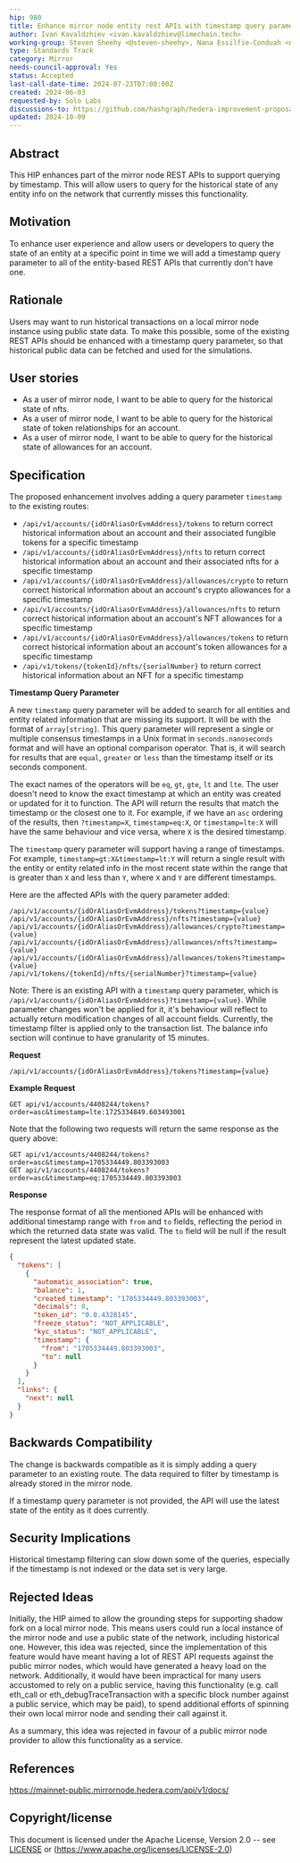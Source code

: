 ```yaml
---
hip: 980
title: Enhance mirror node entity rest APIs with timestamp query parameter
author: Ivan Kavaldzhiev <ivan.kavaldzhiev@limechain.tech>
working-group: Steven Sheehy <@steven-sheehy>, Nana Essilfie-Conduah <nana@swirldslabs.com>
type: Standards Track
category: Mirror
needs-council-approval: Yes
status: Accepted
last-call-date-time: 2024-07-23T07:00:00Z
created: 2024-06-03
requested-by: Solo Labs
discussions-to: https://github.com/hashgraph/hedera-improvement-proposal/discussions/981
updated: 2024-10-09
---
```


## Abstract

This HIP enhances part of the mirror node REST APIs to support querying by timestamp. This will allow users to query for
the historical state of any entity info on the network that currently misses this functionality.

## Motivation

To enhance user experience and allow users or developers to query the state of an entity at a specific point in time we
will add a timestamp query parameter to all of the entity-based REST APIs that currently don't have one.

## Rationale

Users may want to run historical transactions on a local mirror node instance using public state data. To make this
possible, some of the existing REST APIs should be enhanced with a timestamp query parameter, so that historical public
data can be fetched and used
for the simulations.

## User stories

- As a user of mirror node, I want to be able to query for the historical state of nfts.
- As a user of mirror node, I want to be able to query for the historical state of token relationships for an account.
- As a user of mirror node, I want to be able to query for the historical state of allowances for an account.

## Specification

The proposed enhancement involves adding a query parameter `timestamp` to the existing routes:

- `/api/v1/accounts/{idOrAliasOrEvmAddress}/tokens` to return correct historical information about an account and their
  associated fungible tokens for a specific timestamp
- `/api/v1/accounts/{idOrAliasOrEvmAddress}/nfts` to return correct historical information about an account and their
  associated nfts for a specific timestamp
- `/api/v1/accounts/{idOrAliasOrEvmAddress}/allowances/crypto` to return correct historical information about an
  account's crypto allowances for a specific timestamp
- `/api/v1/accounts/{idOrAliasOrEvmAddress}/allowances/nfts` to return correct historical information about an account's
  NFT allowances for a specific timestamp
- `/api/v1/accounts/{idOrAliasOrEvmAddress}/allowances/tokens` to return correct historical information about an
  account's token allowances for a specific timestamp
- `/api/v1/tokens/{tokenId}/nfts/{serialNumber}` to return correct historical information about an NFT for a specific
  timestamp

**Timestamp Query Parameter**

A new `timestamp` query parameter will be added to search for all entities and entity related information that are
missing its support. It will be with the format of `array[string]`.
This query parameter will represent a single or multiple consensus timestamps in a Unix format in `seconds.nanoseconds`
format and will have an optional comparison operator.
That is, it will search for results that are `equal`, `greater` or `less` than the timestamp itself or its seconds
component.

The exact names of the operators will be `eq`, `gt`, `gte`, `lt` and `lte`. The user doesn't need to know the exact
timestamp at which an entity was created or updated for it to function. The API will return the results that match the
timestamp or the closest one to it.
For example, if we have an `asc` ordering of the results, then `?timestamp=X`, `timestamp=eq:X`, or `timestamp=lte:X`
will have the same behaviour and vice versa, where `X` is the desired timestamp.

The `timestamp` query parameter will support having a range of timestamps. For example, `timestamp=gt:X&timestamp=lt:Y`
will return a single result with the entity or entity related info in the most recent state within the range that is
greater than `X` and less than `Y`, where `X` and `Y` are different timestamps.

Here are the affected APIs with the query parameter added:

```
/api/v1/accounts/{idOrAliasOrEvmAddress}/tokens?timestamp={value}
/api/v1/accounts/{idOrAliasOrEvmAddress}/nfts?timestamp={value}
/api/v1/accounts/{idOrAliasOrEvmAddress}/allowances/crypto?timestamp={value}
/api/v1/accounts/{idOrAliasOrEvmAddress}/allowances/nfts?timestamp={value}
/api/v1/accounts/{idOrAliasOrEvmAddress}/allowances/tokens?timestamp={value}
/api/v1/tokens/{tokenId}/nfts/{serialNumber}?timestamp={value}
```

Note: There is an existing API with a `timestamp` query parameter, which is
`/api/v1/accounts/{idOrAliasOrEvmAddress}?timestamp={value}`. While parameter changes won't be applied for it, it's
behaviour will reflect to actually return modification changes of all account fields. Currently, the timestamp filter is
applied only to the transaction list. The balance info section will continue to have granularity of 15 minutes.

**Request**

```
/api/v1/accounts/{idOrAliasOrEvmAddress}/tokens?timestamp={value}
```

**Example Request**

```
GET api/v1/accounts/4408244/tokens?order=asc&timestamp=lte:1725334849.603493001
```

Note that the following two requests will return the same response as the query above:

```
GET api/v1/accounts/4408244/tokens?order=asc&timestamp=1705334449.803393003
GET api/v1/accounts/4408244/tokens?order=asc&timestamp=eq:1705334449.803393003
```

**Response**

The response format of all the mentioned APIs will be enhanced with additional timestamp range with `from` and `to`
fields, reflecting the period in which the returned data state was valid. The `to` field will be null if the result
represent the latest updated state.

```json
{
  "tokens": [
    {
      "automatic_association": true,
      "balance": 1,
      "created_timestamp": "1705334449.803393003",
      "decimals": 0,
      "token_id": "0.0.4328145",
      "freeze_status": "NOT_APPLICABLE",
      "kyc_status": "NOT_APPLICABLE",
      "timestamp": {
        "from": "1705334449.803393003",
        "to": null
      }
    }
  ],
  "links": {
    "next": null
  }
}
```

## **Backwards Compatibility**

The change is backwards compatible as it is simply adding a query parameter to an existing route. The data required to
filter by timestamp is already stored in the mirror node.

If a timestamp query parameter is not provided, the API will use the latest state of the entity as it does currently.

## Security Implications

Historical timestamp filtering can slow down some of the queries, especially if the timestamp is not indexed or the data
set is very large.

## Rejected Ideas

Initially, the HIP aimed to allow the grounding steps for supporting shadow fork on a local mirror node. This means
users could run a local instance of the mirror node
and use a public state of the network, including historical one. However, this idea was rejected, since the
implementation of this feature would have meant having
a lot of REST API requests against the public mirror nodes, which would have generated a heavy load on the network.
Additionally, it would have been impractical
for many users accustomed to rely on a public service, having this functionality (e.g. call eth_call or
eth_debugTraceTransaction with a specific block number against a
public service, which may be paid), to spend additional efforts of spinning their own local mirror node and sending
their call against it.

As a summary, this idea was rejected in favour of a public mirror node provider to allow this functionality as a
service.

## References

https://mainnet-public.mirrornode.hedera.com/api/v1/docs/

## Copyright/license

This document is licensed under the Apache License, Version 2.0 -- see [LICENSE](https://www.notion.so/LICENSE)
or (https://www.apache.org/licenses/LICENSE-2.0)

